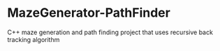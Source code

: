 # MazeGenerator-PathFinder
C++ maze generation and path finding project that uses recursive back tracking algorithm
